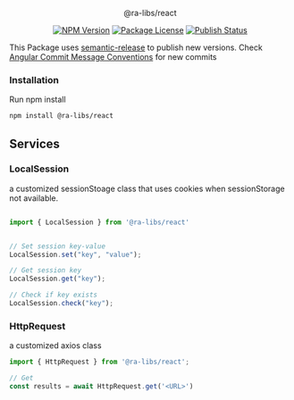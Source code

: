 <p align="center">@ra-libs/react</p>
    <p align="center">
    <a href="https://www.npmjs.com/org/ra-libs" target="_blank"><img src="https://img.shields.io/npm/v/@ra-libs/react.svg" alt="NPM Version" /></a>
    <a href="https://www.npmjs.com/org/ra-libs" target="_blank"><img src="https://img.shields.io/npm/l/@ra-libs/react.svg" alt="Package License" /></a>
    <a href="https://github.com/ra-libs/react/actions/workflows/semantic-release.yml/badge.svg" target="_blank"><img src="https://github.com/ra-libs/react/actions/workflows/semantic-release.yml/badge.svg" alt="Publish Status" /></a>
</p>

This Package uses [semantic-release](https://github.com/semantic-release/semantic-release) to publish new versions. Check [Angular Commit Message Conventions](https://github.com/angular/angular/blob/master/CONTRIBUTING.md#-commit-message-format) for new commits

### Installation

Run npm install

```bash
npm install @ra-libs/react
```


## Services

### LocalSession

a customized sessionStoage class that uses cookies when sessionStorage not available.

```ts

import { LocalSession } from '@ra-libs/react'


// Set session key-value
LocalSession.set("key", "value");

// Get session key
LocalSession.get("key");

// Check if key exists
LocalSession.check("key");

```

### HttpRequest

a customized axios class

```ts
import { HttpRequest } from '@ra-libs/react';

// Get
const results = await HttpRequest.get('<URL>')
```
